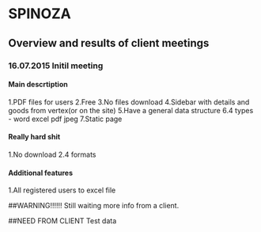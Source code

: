 # SPINOZA


## Overview and results of client meetings

### 16.07.2015 Initil meeting

#### Main descrtiption
1.PDF files for users
2.Free
3.No files download
4.Sidebar with details and goods from vertex(or on the site)
5.Have a general data structure
6.4 types - word excel pdf jpeg
7.Static page
#### Really hard shit
1.No download
2.4 formats

#### Additional features
1.All registered users to excel file

##WARNING!!!!!!
Still waiting more info from a client.


##NEED FROM CLIENT
Test data